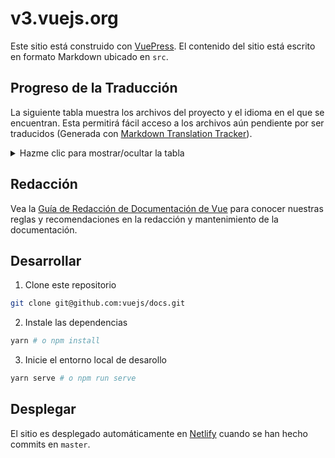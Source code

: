 # v3.vuejs.org

Este sitio está construido con [VuePress](https://vuepress.vuejs.org/). El contenido del sitio está escrito en formato Markdown ubicado en `src`.

## Progreso de la Traducción

La siguiente tabla muestra los archivos del proyecto y el idioma en el que se encuentran. Esta permitirá fácil acceso a los archivos aún pendiente por ser traducidos (Generada con [Markdown Translation Tracker](https://github.com/lagp0310/markdown-docs-translation-tracker)).

<details>
  <summary>Hazme clic para mostrar/ocultar la tabla</summary>

  | Filename | Language
  |---|---|
  |[src/README.md](src/README.md)|Spanish :white_check_mark:|
  |[src/api/application-api.md](src/api/application-api.md)|Spanish :white_check_mark:|
  |[src/api/application-config.md](src/api/application-config.md)|Spanish :white_check_mark:|
  |[src/api/basic-reactivity.md](src/api/basic-reactivity.md)|Spanish :white_check_mark:|
  |[src/api/built-in-components.md](src/api/built-in-components.md)|Spanish :white_check_mark:|
  |[src/api/composition-api.md](src/api/composition-api.md)|Spanish :white_check_mark:|
  |[src/api/computed-watch-api.md](src/api/computed-watch-api.md)|Spanish :white_check_mark:|
  |[src/api/directives.md](src/api/directives.md)|Spanish :white_check_mark:|
  |[src/api/effect-scope.md](src/api/effect-scope.md)|Spanish :white_check_mark:|
  |[src/api/global-api.md](src/api/global-api.md)|Spanish :white_check_mark:|
  |[src/api/index.md](src/api/index.md)|Spanish :white_check_mark:|
  |[src/api/instance-methods.md](src/api/instance-methods.md)|Spanish :white_check_mark:|
  |[src/api/instance-properties.md](src/api/instance-properties.md)|Spanish :white_check_mark:|
  |[src/api/options-api.md](src/api/options-api.md)|Spanish :white_check_mark:|
  |[src/api/options-assets.md](src/api/options-assets.md)|Spanish :white_check_mark:|
  |[src/api/options-composition.md](src/api/options-composition.md)|Spanish :white_check_mark:|
  |[src/api/options-data.md](src/api/options-data.md)|Spanish :white_check_mark:|
  |[src/api/options-dom.md](src/api/options-dom.md)|Spanish :white_check_mark:|
  |[src/api/options-lifecycle-hooks.md](src/api/options-lifecycle-hooks.md)|Spanish :white_check_mark:|
  |[src/api/options-misc.md](src/api/options-misc.md)|Spanish :white_check_mark:|
  |[src/api/reactivity-api.md](src/api/reactivity-api.md)|Spanish :white_check_mark:|
  |[src/api/refs-api.md](src/api/refs-api.md)|Spanish :white_check_mark:|
  |[src/api/sfc-script-setup.md](src/api/sfc-script-setup.md)|Spanish :white_check_mark:|
  |[src/api/sfc-spec.md](src/api/sfc-spec.md)|Spanish :white_check_mark:|
  |[src/api/sfc-style.md](src/api/sfc-style.md)|Spanish :white_check_mark:|
  |[src/api/sfc-tooling.md](src/api/sfc-tooling.md)|Spanish :white_check_mark:|
  |[src/api/special-attributes.md](src/api/special-attributes.md)|Spanish :white_check_mark:|
  |[src/examples/commits.md](src/examples/commits.md)|Spanish :white_check_mark:|
  |[src/examples/elastic-header.md](src/examples/elastic-header.md)|Spanish :white_check_mark:|
  |[src/examples/grid-component.md](src/examples/grid-component.md)|Spanish :white_check_mark:|
  |[src/examples/markdown.md](src/examples/markdown.md)|Spanish :white_check_mark:|
  |[src/examples/modal.md](src/examples/modal.md)|Spanish :white_check_mark:|
  |[src/examples/select2.md](src/examples/select2.md)|Spanish :white_check_mark:|
  |[src/examples/svg.md](src/examples/svg.md)|Spanish :white_check_mark:|
  |[src/examples/todomvc.md](src/examples/todomvc.md)|Spanish :white_check_mark:|
  |[src/examples/tree-view.md](src/examples/tree-view.md)|Spanish :white_check_mark:|
  |[src/guide/change-detection.md](src/guide/change-detection.md)|Spanish :white_check_mark:|
  |[src/guide/class-and-style.md](src/guide/class-and-style.md)|Spanish :white_check_mark:|
  |[src/guide/component-attrs.md](src/guide/component-attrs.md)|Spanish :white_check_mark:|
  |[src/guide/component-basics.md](src/guide/component-basics.md)|Spanish :white_check_mark:|
  |[src/guide/component-custom-events.md](src/guide/component-custom-events.md)|Spanish :white_check_mark:|
  |[src/guide/component-dynamic-async.md](src/guide/component-dynamic-async.md)|Spanish :white_check_mark:|
  |[src/guide/component-edge-cases.md](src/guide/component-edge-cases.md)|Spanish :white_check_mark:|
  |[src/guide/component-props.md](src/guide/component-props.md)|Spanish :white_check_mark:|
  |[src/guide/component-provide-inject.md](src/guide/component-provide-inject.md)|Spanish :white_check_mark:|
  |[src/guide/component-registration.md](src/guide/component-registration.md)|Spanish :white_check_mark:|
  |[src/guide/component-slots.md](src/guide/component-slots.md)|Spanish :white_check_mark:|
  |[src/guide/component-template-refs.md](src/guide/component-template-refs.md)|Spanish :white_check_mark:|
  |[src/guide/composition-api-introduction.md](src/guide/composition-api-introduction.md)|Spanish :white_check_mark:|
  |[src/guide/composition-api-lifecycle-hooks.md](src/guide/composition-api-lifecycle-hooks.md)|Spanish :white_check_mark:|
  |[src/guide/composition-api-provide-inject.md](src/guide/composition-api-provide-inject.md)|Spanish :white_check_mark:|
  |[src/guide/composition-api-setup.md](src/guide/composition-api-setup.md)|Spanish :white_check_mark:|
  |[src/guide/composition-api-template-refs.md](src/guide/composition-api-template-refs.md)|Spanish :white_check_mark:|
  |[src/guide/computed.md](src/guide/computed.md)|Spanish :white_check_mark:|
  |[src/guide/conditional.md](src/guide/conditional.md)|Spanish :white_check_mark:|
  |[src/guide/custom-directive.md](src/guide/custom-directive.md)|Spanish :white_check_mark:|
  |[src/guide/data-methods.md](src/guide/data-methods.md)|Spanish :white_check_mark:|
  |[src/guide/events.md](src/guide/events.md)|Spanish :white_check_mark:|
  |[src/guide/forms.md](src/guide/forms.md)|Spanish :white_check_mark:|
  |[src/guide/installation.md](src/guide/installation.md)|Spanish :white_check_mark:|
  |[src/guide/instance.md](src/guide/instance.md)|Spanish :white_check_mark:|
  |[src/guide/introduction.md](src/guide/introduction.md)|Spanish :white_check_mark:|
  |[src/guide/list.md](src/guide/list.md)|Spanish :white_check_mark:|
  |[src/guide/mixins.md](src/guide/mixins.md)|Spanish :white_check_mark:|
  |[src/guide/mobile.md](src/guide/mobile.md)|Spanish :white_check_mark:|
  |[src/guide/optimizations.md](src/guide/optimizations.md)|Spanish :white_check_mark:|
  |[src/guide/plugins.md](src/guide/plugins.md)|Spanish :white_check_mark:|
  |[src/guide/reactivity-computed-watchers.md](src/guide/reactivity-computed-watchers.md)|Spanish :white_check_mark:|
  |[src/guide/reactivity-fundamentals.md](src/guide/reactivity-fundamentals.md)|Spanish :white_check_mark:|
  |[src/guide/reactivity.md](src/guide/reactivity.md)|Spanish :white_check_mark:|
  |[src/guide/render-function.md](src/guide/render-function.md)|Spanish :white_check_mark:|
  |[src/guide/routing.md](src/guide/routing.md)|Spanish :white_check_mark:|
  |[src/guide/security.md](src/guide/security.md)|Spanish :white_check_mark:|
  |[src/guide/single-file-component.md](src/guide/single-file-component.md)|Spanish :white_check_mark:|
  |[src/guide/ssr.md](src/guide/ssr.md)|Spanish :white_check_mark:|
  |[src/guide/state-management.md](src/guide/state-management.md)|Spanish :white_check_mark:|
  |[src/guide/teleport.md](src/guide/teleport.md)|Spanish :white_check_mark:|
  |[src/guide/template-syntax.md](src/guide/template-syntax.md)|Spanish :white_check_mark:|
  |[src/guide/testing.md](src/guide/testing.md)|Spanish :white_check_mark:|
  |[src/guide/tooling/deployment.md](src/guide/tooling/deployment.md)|Spanish :white_check_mark:|
  |[src/guide/transitions-enterleave.md](src/guide/transitions-enterleave.md)|Spanish :white_check_mark:|
  |[src/guide/transitions-list.md](src/guide/transitions-list.md)|Spanish :white_check_mark:|
  |[src/guide/transitions-overview.md](src/guide/transitions-overview.md)|Spanish :white_check_mark:|
  |[src/guide/transitions-state.md](src/guide/transitions-state.md)|Spanish :white_check_mark:|
  |[src/guide/typescript-support.md](src/guide/typescript-support.md)|Spanish :white_check_mark:|
  |[src/guide/web-components.md](src/guide/web-components.md)|Spanish :white_check_mark:|
  |[src/search/README.md](src/search/README.md)|Spanish :white_check_mark:|
  |[src/.vuepress/theme/README.md](src/.vuepress/theme/README.md)|English :x:|
  |[src/coc/index.md](src/coc/index.md)|English :x:|
  |[src/community/join.md](src/community/join.md)|English :x:|
  |[src/community/partners.md](src/community/partners.md)|English :x:|
  |[src/community/team.md](src/community/team.md)|English :x:|
  |[src/community/themes.md](src/community/themes.md)|English :x:|
  |[src/cookbook/automatic-global-registration-of-base-components.md](src/cookbook/automatic-global-registration-of-base-components.md)|English :x:|
  |[src/cookbook/debugging-in-vscode.md](src/cookbook/debugging-in-vscode.md)|English :x:|
  |[src/cookbook/editable-svg-icons.md](src/cookbook/editable-svg-icons.md)|English :x:|
  |[src/cookbook/index.md](src/cookbook/index.md)|English :x:|
  |[src/guide/a11y-basics.md](src/guide/a11y-basics.md)|English :x:|
  |[src/guide/a11y-resources.md](src/guide/a11y-resources.md)|English :x:|
  |[src/guide/a11y-semantics.md](src/guide/a11y-semantics.md)|English :x:|
  |[src/guide/a11y-standards.md](src/guide/a11y-standards.md)|English :x:|
  |[src/guide/contributing/doc-style-guide.md](src/guide/contributing/doc-style-guide.md)|English :x:|
  |[src/guide/contributing/translations.md](src/guide/contributing/translations.md)|English :x:|
  |[src/guide/contributing/writing-guide.md](src/guide/contributing/writing-guide.md)|English :x:|
  |[src/guide/migration/array-refs.md](src/guide/migration/array-refs.md)|English :x:|
  |[src/guide/migration/async-components.md](src/guide/migration/async-components.md)|English :x:|
  |[src/guide/migration/attribute-coercion.md](src/guide/migration/attribute-coercion.md)|English :x:|
  |[src/guide/migration/attrs-includes-class-style.md](src/guide/migration/attrs-includes-class-style.md)|English :x:|
  |[src/guide/migration/children.md](src/guide/migration/children.md)|English :x:|
  |[src/guide/migration/custom-directives.md](src/guide/migration/custom-directives.md)|English :x:|
  |[src/guide/migration/custom-elements-interop.md](src/guide/migration/custom-elements-interop.md)|English :x:|
  |[src/guide/migration/data-option.md](src/guide/migration/data-option.md)|English :x:|
  |[src/guide/migration/emits-option.md](src/guide/migration/emits-option.md)|English :x:|
  |[src/guide/migration/events-api.md](src/guide/migration/events-api.md)|English :x:|
  |[src/guide/migration/filters.md](src/guide/migration/filters.md)|English :x:|
  |[src/guide/migration/fragments.md](src/guide/migration/fragments.md)|English :x:|
  |[src/guide/migration/functional-components.md](src/guide/migration/functional-components.md)|English :x:|
  |[src/guide/migration/global-api-treeshaking.md](src/guide/migration/global-api-treeshaking.md)|English :x:|
  |[src/guide/migration/global-api.md](src/guide/migration/global-api.md)|English :x:|
  |[src/guide/migration/inline-template-attribute.md](src/guide/migration/inline-template-attribute.md)|English :x:|
  |[src/guide/migration/introduction.md](src/guide/migration/introduction.md)|English :x:|
  |[src/guide/migration/key-attribute.md](src/guide/migration/key-attribute.md)|English :x:|
  |[src/guide/migration/keycode-modifiers.md](src/guide/migration/keycode-modifiers.md)|English :x:|
  |[src/guide/migration/listeners-removed.md](src/guide/migration/listeners-removed.md)|English :x:|
  |[src/guide/migration/migration-build.md](src/guide/migration/migration-build.md)|English :x:|
  |[src/guide/migration/mount-changes.md](src/guide/migration/mount-changes.md)|English :x:|
  |[src/guide/migration/props-data.md](src/guide/migration/props-data.md)|English :x:|
  |[src/guide/migration/props-default-this.md](src/guide/migration/props-default-this.md)|English :x:|
  |[src/guide/migration/render-function-api.md](src/guide/migration/render-function-api.md)|English :x:|
  |[src/guide/migration/slots-unification.md](src/guide/migration/slots-unification.md)|English :x:|
  |[src/guide/migration/suspense.md](src/guide/migration/suspense.md)|English :x:|
  |[src/guide/migration/transition-as-root.md](src/guide/migration/transition-as-root.md)|English :x:|
  |[src/guide/migration/transition-group.md](src/guide/migration/transition-group.md)|English :x:|
  |[src/guide/migration/transition.md](src/guide/migration/transition.md)|English :x:|
  |[src/guide/migration/v-bind.md](src/guide/migration/v-bind.md)|English :x:|
  |[src/guide/migration/v-if-v-for.md](src/guide/migration/v-if-v-for.md)|English :x:|
  |[src/guide/migration/v-model.md](src/guide/migration/v-model.md)|English :x:|
  |[src/guide/migration/v-on-native-modifier-removed.md](src/guide/migration/v-on-native-modifier-removed.md)|English :x:|
  |[src/guide/migration/vnode-lifecycle-events.md](src/guide/migration/vnode-lifecycle-events.md)|English :x:|
  |[src/guide/migration/watch.md](src/guide/migration/watch.md)|English :x:|
  |[src/guide/ssr/build-config.md](src/guide/ssr/build-config.md)|English :x:|
  |[src/guide/ssr/getting-started.md](src/guide/ssr/getting-started.md)|English :x:|
  |[src/guide/ssr/hydration.md](src/guide/ssr/hydration.md)|English :x:|
  |[src/guide/ssr/introduction.md](src/guide/ssr/introduction.md)|English :x:|
  |[src/guide/ssr/routing.md](src/guide/ssr/routing.md)|English :x:|
  |[src/guide/ssr/server.md](src/guide/ssr/server.md)|English :x:|
  |[src/guide/ssr/structure.md](src/guide/ssr/structure.md)|English :x:|
  |[src/guide/ssr/universal.md](src/guide/ssr/universal.md)|English :x:|
  |[src/style-guide/README.md](src/style-guide/README.md)|English :x:|
  |[src/support-vuejs/README.md](src/support-vuejs/README.md)|English :x:|
</details>

## Redacción

Vea la [Guía de Redacción de Documentación de Vue](https://v3.vuejs.org/guide/writing-guide.html) para conocer nuestras reglas y recomendaciones en la redacción y mantenimiento de la documentación.

## Desarrollar

1. Clone este repositorio

```bash
git clone git@github.com:vuejs/docs.git
```

2. Instale las dependencias

```bash
yarn # o npm install
```

3. Inicie el entorno local de desarollo

```bash
yarn serve # o npm run serve
```

## Desplegar

El sitio es desplegado automáticamente en [Netlify](https://www.netlify.com/) cuando se han hecho commits en `master`.
